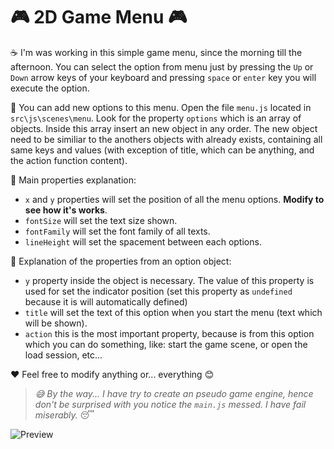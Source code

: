 # :video_game: 2D Game Menu :video_game:
:coffee: I'm was working in this simple game menu, since the morning till the afternoon. You can select the option from menu just by pressing the `Up` or `Down` arrow keys of your keyboard and pressing `space` or `enter` key you will execute the option. 

:strawberry: You can add new options to this menu. Open the file `menu.js` located in `src\js\scenes\menu`.
Look for the property `options` which is an array of objects. Inside this array insert an new object in any order.
The new object need to be similiar to the anothers objects with already exists, containing all same keys and values (with exception of title, which can be anything, and the action function content).

:closed_book: Main properties explanation:
- `x` and `y` properties will set the position of all the menu options. __Modify to see how it's works__.
- `fontSize` will set the text size shown.
- `fontFamily` will set the font family of all texts.
- `lineHeight` will set the spacement between each options.

:closed_book: Explanation of the properties from an option object:
- `y` property inside the object is necessary. The value of this property is used for set the indicator position (set this property as `undefined` because it is will automatically defined)
- `title` will set the text of this option when you start the menu (text which will be shown).
- `action` this is the most important property, because is from this option which you can do something, like: start the game scene, or open the load session, etc...

:hearts: Feel free to modify anything or... everything :blush:

> _:sweat_smile: By the way... I have try to create an pseudo game engine, hence don't be surprised with you notice the `main.js` messed. I have fail miserably._ :sleeping:

![Preview](https://i.imgur.com/Xfh9P78.png)
